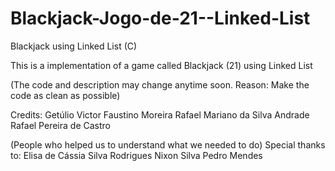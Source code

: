 # Blackjack-Jogo-de-21--Linked-List
Blackjack using Linked List (C) 

This is a implementation of a game called Blackjack (21) using
Linked List 

(The code and description may change anytime soon. Reason: Make the code as clean as possible)

Credits: 
Getúlio Victor Faustino Moreira
Rafael Mariano da Silva Andrade
Rafael Pereira de Castro

(People who helped us to understand what we needed to do) 
Special thanks to:
Elisa de Cássia Silva Rodrigues
Nixon Silva 
Pedro Mendes
